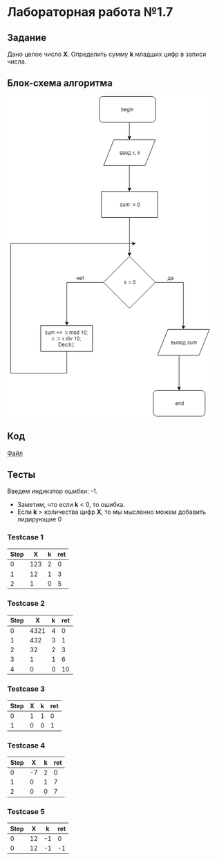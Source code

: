 # Лабораторная работа №1.7

## Задание

Дано целое число __X__. Определить сумму __k__ младших цифр в записи числа.

## Блок-схема алгоритма
![flowchart](res/flowchart.png)

## Код

[Файл](lab.pas)

## Тесты

Введем индикатор ошибки: -1.
* Заметим, что если __k__ < 0, то ошибка.
* Если __k__ > количества цифр __X__, то мы мысленно можем добавить лидирующие 0

### Testcase 1

|Step|   X|   k| ret|
|----|----|----|----|
|   0| 123|   2|   0|
|   1|  12|   1|   3|
|   2|   1|   0|   5|

### Testcase 2

|Step|   X|   k| ret|
|----|----|----|----|
|   0|4321|   4|   0|
|   1| 432|   3|   1|
|   2|  32|   2|   3|
|   3|   1|   1|   6|
|   4|   0|   0|  10|

### Testcase 3

|Step|   X|   k| ret|
|----|----|----|----|
|   0|   1|   1|   0|
|   1|   0|   0|   1|

### Testcase 4

|Step|   X|   k| ret|
|----|----|----|----|
|   0|  -7|   2|   0|
|   1|   0|   1|   7|
|   2|   0|   0|   7|

### Testcase 5

|Step|   X|   k| ret|
|----|----|----|----|
|   0|  12|  -1|   0|
|   0|  12|  -1|  -1|

